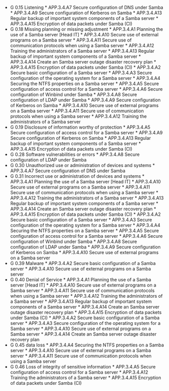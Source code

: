 * G 0.15 Listening
         * APP.3.4.A7 Secure configuration of DNS under Samba
         * APP.3.4.A9 Secure configuration of Kerberos on Samba
         * APP.3.4.A13 Regular backup of important system components of a Samba server
         * APP.3.4.A15 Encryption of data packets under Samba (CI)
* G 0.18 Missing planning or missing adjustment
         * APP.3.4.A1 Planning the use of a Samba server [Head IT]
         * APP.3.4.A10 Secure use of external programs on a Samba server
         * APP.3.4.A11 Secure use of communication protocols when using a Samba server
         * APP.3.4.A12 Training the administrators of a Samba server
         * APP.3.4.A13 Regular backup of important system components of a Samba server
         * APP.3.4.A14 Create an Samba server outage disaster recovery plan
         * APP.3.4.A15 Encryption of data packets under Samba (CI)
         * APP.3.4.A2 Secure basic configuration of a Samba server
         * APP.3.4.A3 Secure configuration of the operating system for a Samba server
         * APP.3.4.A4 Securing the NTFS properties on a Samba server
         * APP.3.4.A5 Secure configuration of access control for a Samba server
         * APP.3.4.A6 Secure configuration of Winbind under Samba
         * APP.3.4.A8 Secure configuration of LDAP under Samba
         * APP.3.4.A9 Secure configuration of Kerberos on Samba
         * APP.3.4.A10 Secure use of external programs on a Samba server
         * APP.3.4.A11 Secure use of communication protocols when using a Samba server
         * APP.3.4.A12 Training the administrators of a Samba server
* G 0.19 Disclosure of information worthy of protection
         * APP.3.4.A5 Secure configuration of access control for a Samba server
         * APP.3.4.A9 Secure configuration of Kerberos on Samba
         * APP.3.4.A13 Regular backup of important system components of a Samba server
         * APP.3.4.A15 Encryption of data packets under Samba (CI)
* G 0.28 Software vulnerabilities or errors
         * APP.3.4.A8 Secure configuration of LDAP under Samba
* G 0.30 Unauthorized use or administration of devices and systems
         * APP.3.4.A7 Secure configuration of DNS under Samba
* G 0.31 Incorrect use or administration of devices and systems
         * APP.3.4.A1 Planning the use of a Samba server [Head IT]
         * APP.3.4.A10 Secure use of external programs on a Samba server
         * APP.3.4.A11 Secure use of communication protocols when using a Samba server
         * APP.3.4.A12 Training the administrators of a Samba server
         * APP.3.4.A13 Regular backup of important system components of a Samba server
         * APP.3.4.A14 Create an Samba server outage disaster recovery plan
         * APP.3.4.A15 Encryption of data packets under Samba (CI)
         * APP.3.4.A2 Secure basic configuration of a Samba server
         * APP.3.4.A3 Secure configuration of the operating system for a Samba server
         * APP.3.4.A4 Securing the NTFS properties on a Samba server
         * APP.3.4.A5 Secure configuration of access control for a Samba server
         * APP.3.4.A6 Secure configuration of Winbind under Samba
         * APP.3.4.A8 Secure configuration of LDAP under Samba
         * APP.3.4.A9 Secure configuration of Kerberos on Samba
         * APP.3.4.A10 Secure use of external programs on a Samba server
* G 0.39 Malware
         * APP.3.4.A2 Secure basic configuration of a Samba server
         * APP.3.4.A10 Secure use of external programs on a Samba server
* G 0.40 Denial of Service
         * APP.3.4.A1 Planning the use of a Samba server [Head IT]
         * APP.3.4.A10 Secure use of external programs on a Samba server
         * APP.3.4.A11 Secure use of communication protocols when using a Samba server
         * APP.3.4.A12 Training the administrators of a Samba server
         * APP.3.4.A13 Regular backup of important system components of a Samba server
         * APP.3.4.A14 Create an Samba server outage disaster recovery plan
         * APP.3.4.A15 Encryption of data packets under Samba (CI)
         * APP.3.4.A2 Secure basic configuration of a Samba server
         * APP.3.4.A3 Secure configuration of the operating system for a Samba server
         * APP.3.4.A10 Secure use of external programs on a Samba server
         * APP.3.4.A14 Create an Samba server outage disaster recovery plan
* G 0.45 data loss
         * APP.3.4.A4 Securing the NTFS properties on a Samba server
         * APP.3.4.A10 Secure use of external programs on a Samba server
         * APP.3.4.A11 Secure use of communication protocols when using a Samba server
* G 0.46 Loss of integrity of sensitive information
         * APP.3.4.A5 Secure configuration of access control for a Samba server
         * APP.3.4.A12 Training the administrators of a Samba server
         * APP.3.4.A15 Encryption of data packets under Samba (CI)
